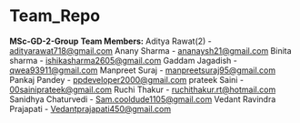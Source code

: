 # Team_Repo
**MSc-GD-2-Group**
**Team Members:**
Aditya Rawat(2) - adityarawat718@gmail.com
Anany Sharma - ananaysh21@gmail.com
Binita sharma - ishikasharma2605@gmail.com
Gaddam Jagadish - qwea93911@gmail.com
Manpreet Suraj - manpreetsuraj95@gmail.com
Pankaj Pandey - ppdeveloper2000@gmail.com
prateek Saini - 00sainiprateek@gmail.com
Ruchi Thakur - ruchithakur.rt@hotmail.com
Sanidhya Chaturvedi - Sam.cooldude1105@gmail.com
Vedant Ravindra Prajapati - Vedantprajapati450@gmail.com

 
 








